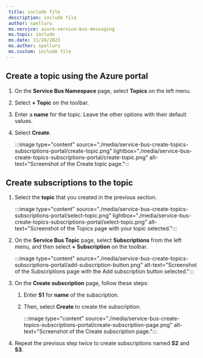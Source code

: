```yaml
---
 title: include file
 description: include file
 author: spelluru
 ms.service: azure-service-bus-messaging
 ms.topic: include
 ms.date: 11/28/2023
 ms.author: spelluru
 ms.custom: include file
---
```


## Create a topic using the Azure portal
1. On the **Service Bus Namespace** page, select **Topics** on the left menu.
2. Select **+ Topic** on the toolbar. 
4. Enter a **name** for the topic. Leave the other options with their default values.
5. Select **Create**.

    :::image type="content" source="./media/service-bus-create-topics-subscriptions-portal/create-topic.png" lightbox="./media/service-bus-create-topics-subscriptions-portal/create-topic.png" alt-text="Screenshot of the Create topic page.":::

## Create subscriptions to the topic
1. Select the **topic** that you created in the previous section. 
    
    :::image type="content" source="./media/service-bus-create-topics-subscriptions-portal/select-topic.png" lightbox="./media/service-bus-create-topics-subscriptions-portal/select-topic.png" alt-text="Screenshot of the Topics page with your topic selected.":::
2. On the **Service Bus Topic** page, select **Subscriptions** from the left menu, and then select **+ Subscription** on the toolbar. 

    :::image type="content" source="./media/service-bus-create-topics-subscriptions-portal/add-subscription-button.png" alt-text="Screenshot of the Subscriptions page with the Add subscription button selected.":::
3. On the **Create subscription** page, follow these steps:
    1. Enter **S1** for **name** of the subscription.
    1. Then, select **Create** to create the subscription. 

        :::image type="content" source="./media/service-bus-create-topics-subscriptions-portal/create-subscription-page.png" alt-text="Screenshot of the Create subscription page.":::
4. Repeat the previous step twice to create subscriptions named **S2** and **S3**.